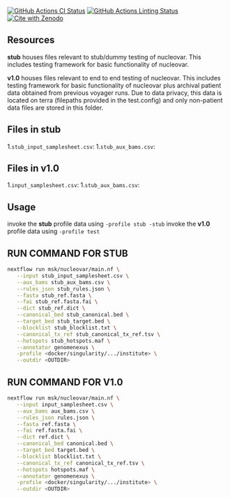 [![GitHub Actions CI Status](https://github.com/msk/nucleovar/workflows/nf-core%20CI/badge.svg)](https://github.com/msk/nucleovar/actions?query=workflow%3A%22nf-core+CI%22)
[![GitHub Actions Linting Status](https://github.com/msk/nucleovar/workflows/nf-core%20linting/badge.svg)](https://github.com/msk/nucleovar/actions?query=workflow%3A%22nf-core+linting%22)[![Cite with Zenodo](http://img.shields.io/badge/DOI-10.5281/zenodo.XXXXXXX-1073c8?labelColor=000000)](https://doi.org/10.5281/zenodo.XXXXXXX)

## Resources

**stub** houses files relevant to stub/dummy testing of nucleovar.
This includes testing framework for basic functionality of nucleovar.

**v1.0** houses files relevant to end to end testing of nucleovar.
This includes testing framework for basic functionality of nucleovar plus archival patient data obtained
from previous voyager runs. Due to data privacy, this data is located on terra (filepaths provided in the test.config) and only non-patient data files are stored in this folder.

## Files in **stub**

1.`stub_input_samplesheet.csv`: 1.`stub_aux_bams.csv`:

## Files in **v1.0**

1.`input_samplesheet.csv`: 1.`stub_aux_bams.csv`:

## Usage

invoke the **stub** profile data using `-profile stub -stub`
invoke the **v1.0** profile data using `-profile test`

## RUN COMMAND FOR STUB

```bash
nextflow run msk/nucleovar/main.nf \
   --input stub_input_samplesheet.csv \
   --aux_bams stub_aux_bams.csv \
   --rules_json stub_rules.json \
   --fasta stub_ref.fasta \
   --fai stub_ref.fasta.fai \
   --dict stub_ref.dict \
   --canonical_bed stub_canonical.bed \
   --target_bed stub_target.bed \
   --blocklist stub_blocklist.txt \
   --canonical_tx_ref stub_canonical_tx_ref.tsv \
   --hotspots stub_hotspots.maf \
   --annotator genomenexus \
   -profile <docker/singularity/.../institute> \
   --outdir <OUTDIR>
```

## RUN COMMAND FOR V1.0

```bash
nextflow run msk/nucleovar/main.nf \
   --input input_samplesheet.csv \
   --aux_bams aux_bams.csv \
   --rules_json rules.json \
   --fasta ref.fasta \
   --fai ref.fasta.fai \
   --dict ref.dict \
   --canonical_bed canonical.bed \
   --target_bed target.bed \
   --blocklist blocklist.txt \
   --canonical_tx_ref canonical_tx_ref.tsv \
   --hotspots hotspots.maf \
   --annotator genomenexus \
   -profile <docker/singularity/.../institute> \
   --outdir <OUTDIR>
```
